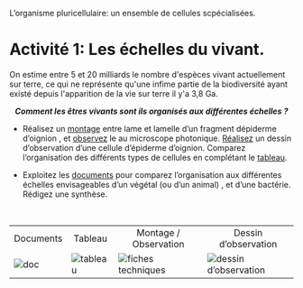 <p>L’organisme pluricellulaire: un ensemble de cellules scpécialisées.</p>

# Activité 1: Les échelles du vivant.

On estime entre 5 et 20 milliards le nombre d'espèces vivant actuellement sur terre, ce qui ne représente qu'une infime partie de la biodiversité ayant existé depuis l'apparition de la vie sur terre il y'a 3,8 Ga.

***<p align="center"> Comment les êtres vivants sont ils organisés aux différentes échelles ?</p>***

- Réalisez un [montage](https://ipfs.io/ipfs/QmU3rm6hZy2QVUWcL9GmgqFXhii6v1TER4z3qeqh9ipBsy) entre lame et lamelle d’un fragment dépiderme d’oignion , et [observez](https://ipfs.io/ipfs/QmU3rm6hZy2QVUWcL9GmgqFXhii6v1TER4z3qeqh9ipBsy) le au microscope photonique. [Réalisez](https://ipfs.io/ipfs/QmQfPFXNjM6DPhZ1YD1m3LGgV6XKNt98AYseZoBJ23J2w5) un dessin d’observation d’une cellule d’épiderme d’oignion. Comparez l’organisation des différents types de cellules en complétant le [tableau](https://ipfs.io/ipfs/QmcRAcbLfKPktp9xifuCJcrm8hYDgh4nhVZXh1jeAa9zWu).

- Exploitez les [documents](https://ipfs.io/ipfs/QmS2AEktNeUvSox1xjuFQSr5yiEReV65Ws8eiSmnCAPfva) pour comparez l’organisation aux différentes échelles envisageables d’un végétal (ou d’un animal) , et d’une bactérie. Rédigez une synthèse.

<p></br></p>

<div align=center height=120px>
<table>
<tr align="center">

   <td>Documents</td>
   <td>Tableau</td>
   <td>Montage / Observation</td>
   <td>Dessin d’observation</td>
</tr>

<tr>

<td><img src="https://ipfs.io/ipfs/QmVcQG5XuFtYbddsXhFTcMTT8hZqUaNEYKqTGqGrKYPutK" alt="doc"></td>

<td><img src="https://ipfs.io/ipfs/QmRgpRqkxLoGy7zMV4n2fqQnt7Byu5rHfZw7iCuXUKrTLM" alt="tableau"></td> 

<td><img src="https://ipfs.io/ipfs/QmYFWuJf1To2NQAGbhbMbvyBQRcFkPqsffZGWG5E1rJ38g" alt="fiches techniques"></td> 

<td><img src="https://ipfs.io/ipfs/Qme17xTDwsX7sM875D4XPjuz6iSCruVYKSeS8EzEcFQA6u" alt="dessin d’observation"></td> 

 
 

</tr>
</table>

</div>
